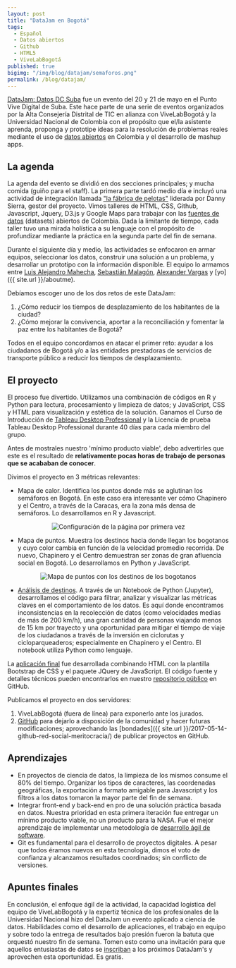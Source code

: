```yaml
---
layout: post
title: "DataJam en Bogotá"
tags:
  - Español
  - Datos abiertos
  - Github
  - HTML5
  - ViveLabBogotá
published: true
bigimg: "/img/blog/datajam/semaforos.png"
permalink: /blog/datajam/
---
```

[DataJam: Datos DC Suba](http://datosdc.vivelabbogota.com/) fue un evento del 20 y 21 de mayo en el Punto Vive Digital de Suba. Este hace parte de una serie de eventos organizados por la Alta Consejería Distrital de TIC en alianza con ViveLabBogotá y la Universidad Nacional de Colombia con el propósito que el/la asistente aprenda, proponga y prototipe ideas para la resolución de problemas reales mediante el uso de [datos abiertos](http://www.datos.gov.co) en Colombia y el desarrollo de mashup apps. 

## La agenda
La agenda del evento se dividió en dos secciones principales; y mucha comida (guiño para el staff). La primera parte tardó medio día e incluyó una actividad de integración llamada ["la fábrica de pelotas"](https://www.youtube.com/watch?v=-tMcQBfJPOo) liderada por Danny Sierra, gestor del proyecto. Vimos talleres de HTML, CSS, Github, Javascript, Jquery, D3.js y Google Maps para trabajar con las [fuentes de datos](http://datos.gov.co) (datasets) abiertos de Colombia. Dada la limitante de tiempo, cada taller tuvo una mirada holística a su lenguaje con el propósito de profundizar mediante la práctica en la segunda parte del fin de semana.

Durante el siguiente día y medio, las actividades se enfocaron en armar equipos, seleccionar los datos, construir una solución a un problema, y desarrollar un prototipo con la información disponible. El equipo lo armamos entre [Luis Alejandro Mahecha](https://www.linkedin.com/in/lamahechag/), [Sebastián Malagón](https://www.linkedin.com/in/sebasti%C3%A1n-malag%C3%B3n-p%C3%A9rez-17768b125/), [Alexander Vargas](https://www.linkedin.com/in/alexander-vargas-7b428111b/) y [yo]({{ site.url }}/aboutme).

Debíamos escoger uno de los dos retos de este DataJam:
1. ¿Cómo reducir los tiempos de desplazamiento de los habitantes de la ciudad?
2. ¿Cómo mejorar la convivencia, aportar a la reconciliación y fomentar la paz entre los habitantes de Bogotá?

Todos en el equipo concordamos en atacar el primer reto: ayudar a los ciudadanos de Bogotá y/o a las entidades prestadoras de servicios de transporte público a reducir los tiempos de desplazamiento.

## El proyecto

El proceso fue divertido. Utilizamos una combinación de códigos en R y Python para lectura, procesamiento y limpieza de datos; y JavaScript, CSS y HTML para visualización y estética de la solución. Ganamos el Curso de Introducción de [Tableau Desktop Professional](https://www.tableau.com/products/desktop) y la Licencia de prueba Tableau Desktop Professional durante 40 días para cada miembro del grupo.

Antes de mostrales nuestro 'mínimo producto viable', debo advertirles que este es el resultado de __relativamente pocas horas de trabajo de personas que se acababan de conocer__. 

Divimos el proyecto en 3 métricas relevantes:
* Mapa de calor. Identifica los puntos donde más se aglutinan los semáforos en Bogotá. En este caso era interesante ver cómo Chapinero y el Centro, a través de la Caracas, era la zona más densa de semáforos. Lo desarrollamos en R y Javascript.

<div style="text-align:center;">
  <a>
    <img src="http://camicabrera.com/img/blog/datajam/semaforos.png" alt="Configuración de la página por primera vez">
  </a>
</div>

* Mapa de puntos. Muestra los destinos hacia donde llegan los bogotanos y cuyo color cambia en función de la velocidad promedio recorrida. De nuevo, Chapinero y el Centro demuestran ser zonas de gran afluencia social en Bogotá. Lo desarrollamos en Python y JavaScript.

<div style="text-align:center;">
  <a>
    <img src="http://camicabrera.com/img/blog/datajam/destinos.png" alt="Mapa de puntos con los destinos de los bogotanos">
  </a>
</div>

* [Análisis de destinos](https://github.com/cecabrera/datosbogota/blob/master/Mejorar%20tiempo%20de%20desplazamiento.ipynb). A través de un Notebook de Python (Jupyter), desarrollamos el código para filtrar, analizar y visualizar las métricas claves en el comportamiento de los datos. Es aquí donde encontramos inconsistencias en la recolección de datos (como velocidades medias de más de 200 km/h), una gran cantidad de personas viajando menos de 15 km por trayecto y una oportunidad para mitigar el tiempo de viaje de los ciudadanos a través de la inversión en ciclorutas y cicloparqueaderos; especialmente en Chapinero y el Centro. El notebook utiliza Python como lenguaje.

La [aplicación final](http://camicabrera.com/datosbogota/) fue desarrollada combinando HTML con la plantilla Bootstrap de CSS y el paquete JQuery de JavaScript. El código fuente y detalles técnicos pueden encontrarlos en nuestro [repositorio público](https://github.com/cecabrera/datosbogota) en GitHub.

Publicamos el proyecto en dos servidores:

1. ViveLabBogotá (fuera de línea) para exponerlo ante los jurados.
2. [GitHub](http://camicabrera.com/datosbogota) para dejarlo a disposición de la comunidad y hacer futuras modificaciones; aprovechando las [bondades]({{ site.url }}/2017-05-14-github-red-social-meritocracia/) de publicar proyectos en GitHub.

## Aprendizajes
* En proyectos de ciencia de datos, la limpieza de los mismos consume el 80% del tiempo. Organizar los tipos de caracteres, las coordenadas geográficas, la exportación a formato amigable para Javascript y los filtros a los datos tomaron la mayor parte del fin de semana.
* Integrar front-end y back-end en pro de una solución práctica basada en datos. Nuestra prioridad en esta primera iteración fue entregar un mínimo producto viable, no un producto para la NASA. Fue el mejor aprendizaje de implementar una metodología de [desarrollo ágil de software](https://en.wikipedia.org/wiki/Scrum_(software_development)).
* Git es fundamental para el desarrollo de proyectos digitales. A pesar que todos éramos nuevos en esta tecnología, dimos el voto de confianza y alcanzamos resultados coordinados; sin conflicto de versiones. 

## Apuntes finales
En conclusión, el enfoque ágil de la actividad, la capacidad logística del equipo de ViveLabBogotá y la expertiz técnica de los profesionales de la Universidad Nacional hizo del DataJam un evento aplicado a ciencia de datos. Habilidades como el desarrollo de aplicaciones, el trabajo en equipo y sobre todo la entrega de resultados bajo presión fueron la batuta que orquestó nuestro fin de semana. Tomen esto como una invitación para que aquellos entusiastas de datos se [inscriban](http://datosdc.vivelabbogota.com) a los próximos DataJam's y aprovechen esta oportunidad. Es gratis.